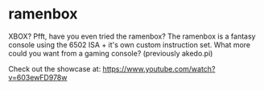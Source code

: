 # ramenbox
XBOX? Pfft, have you even tried the ramenbox? The ramenbox is a fantasy console using the 6502 ISA + it's own custom instruction set. What more could you want from a gaming console? (previously akedo.pi)


Check out the showcase at: https://www.youtube.com/watch?v=603ewFD978w
